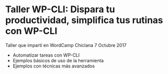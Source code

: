 # Taller WP-CLI: Dispara tu productividad, simplifica tus rutinas con WP-CLI

Taller que impartí en WordCamp Chiclana 7 Octubre 2017

  - Automatizar tareas con WP-CLI
  - Ejemplos básicos de uso de la herramienta
  - Ejemplos con técnicas más avanzados


